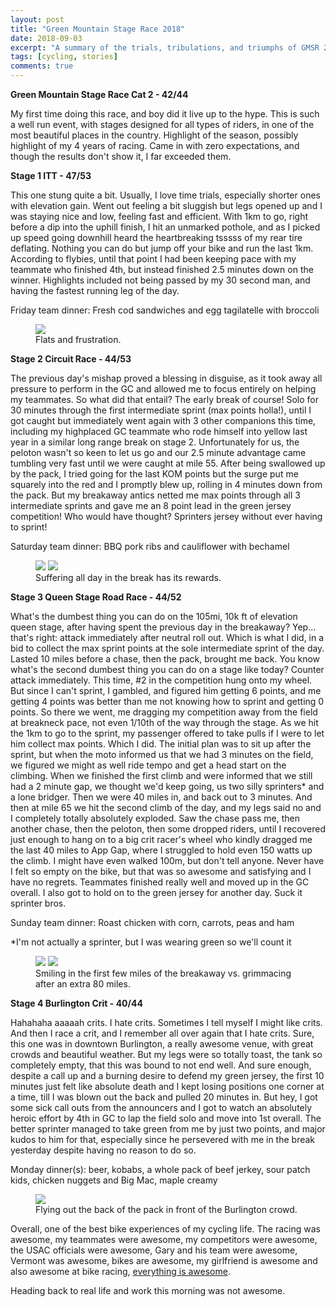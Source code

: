 ```yaml
---
layout: post
title: "Green Mountain Stage Race 2018"
date: 2018-09-03
excerpt: "A summary of the trials, tribulations, and triumphs of GMSR 2018."
tags: [cycling, stories]
comments: true
---
```


**Green Mountain Stage Race Cat 2 - 42/44**

My first time doing this race, and boy did it live up to the hype. This is such a well run event, with stages designed for all types of riders, in one of the most beautiful places in the country. Highlight of the season, possibly highlight of my 4 years of racing. Came in with zero expectations, and though the results don't show it, I far exceeded them.


**Stage 1 ITT - 47/53**

This one stung quite a bit. Usually, I love time trials, especially shorter ones with elevation gain. Went out feeling a bit sluggish but legs opened up and I was staying nice and low, feeling fast and efficient. With 1km to go, right before a dip into the uphill finish, I hit an unmarked pothole, and as I picked up speed going downhill heard the heartbreaking tsssss of my rear tire deflating. Nothing you can do but jump off your bike and run the last 1km. According to flybies, until that point I had been keeping pace with my teammate who finished 4th, but instead finished 2.5 minutes down on the winner. Highlights included not being passed by my 30 second man, and having the fastest running leg of the day.

Friday team dinner: Fresh cod sandwiches and egg tagilatelle with broccoli

<figure>
	<a href="https://i.imgur.com/v2pJQAM.jpg"><img src="https://i.imgur.com/v2pJQAM.jpg"></a>
	<figcaption>Flats and frustration.</figcaption>
</figure>


**Stage 2 Circuit Race - 44/53**

The previous day's mishap proved a blessing in disguise, as it took away all pressure to perform in the GC and allowed me to focus entirely on helping my teammates. So what did that entail? The early break of course! Solo for 30 minutes through the first intermediate sprint (max points holla!), until I got caught but immediately went again with 3 other companions this time, including my highplaced GC teammate who rode himself into yellow last year in a similar long range break on stage 2. Unfortunately for us, the peloton wasn't so keen to let us go and our 2.5 minute advantage came tumbling very fast until we were caught at mile 55. After being swallowed up by the pack, I tried going for the last KOM points but the surge put me squarely into the red and I promptly blew up, rolling in 4 minutes down from the pack. But my breakaway antics netted me max points through all 3 intermediate sprints and gave me an 8 point lead in the green jersey competition! Who would have thought? Sprinters jersey without ever having to sprint!

Saturday team dinner: BBQ pork ribs and cauliflower with bechamel


<figure class="half">
	<a href="https://i.imgur.com/K7eAMZ4.jpg"><img src="https://i.imgur.com/K7eAMZ4.jpg"></a>
	<a href="https://i.imgur.com/eRzbl1F.jpg"><img src="https://i.imgur.com/eRzbl1F.jpg"></a>
	<figcaption>Suffering all day in the break has its rewards.</figcaption>
</figure>

**Stage 3 Queen Stage Road Race - 44/52**

What's the dumbest thing you can do on the 105mi, 10k ft of elevation queen stage, after having spent the previous day in the breakaway? Yep... that's right: attack immediately after neutral roll out. Which is what I did, in a bid to collect the max sprint points at the sole intermediate sprint of the day. Lasted 10 miles before a chase, then the pack, brought me back. You know what's the second dumbest thing you can do on a stage like today? Counter attack immediately. This time, #2 in the competition hung onto my wheel. But since I can't sprint, I gambled, and figured him getting 6 points, and me getting 4 points was better than me not knowing how to sprint and getting 0 points. So there we went, me dragging my competition away from the field at breakneck pace, not even 1/10th of the way through the stage. As we hit the 1km to go to the sprint, my passenger offered to take pulls if I were to let him collect max points. Which I did. The initial plan was to sit up after the sprint, but when the moto informed us that we had 3 minutes on the field, we figured we might as well ride tempo and get a head start on the climbing. When we finished the first climb and were informed that we still had a 2 minute gap, we thought we'd keep going, us two silly sprinters* and a lone bridger. Then we were 40 miles in, and back out to 3 minutes. And then at mile 65 we hit the second climb of the day, and my legs said no and I completely totally absolutely exploded. Saw the chase pass me, then another chase, then the peloton, then some dropped riders, until I recovered just enough to hang on to a big crit racer's wheel who kindly dragged me the last 40 miles to App Gap, where I struggled to hold even 150 watts up the climb. I might have even walked 100m, but don't tell anyone. Never have I felt so empty on the bike, but that was so awesome and satisfying and I have no regrets. Teammates finished really well and moved up in the GC overall. I also got to hold on to the green jersey for another day. Suck it sprinter bros.

Sunday team dinner: Roast chicken with corn, carrots, peas and ham

*I'm not actually a sprinter, but I was wearing green so we'll count it


<figure class="half">
	<a href="https://i.imgur.com/tHHPnSd.jpg"><img src="https://i.imgur.com/tHHPnSd.jpg"></a>
	<a href="https://i.imgur.com/oxSgOqA.jpg"><img src="https://i.imgur.com/oxSgOqA.jpg"></a>
	<figcaption>Smiling in the first few miles of the breakaway vs. grimmacing after an extra 80 miles.</figcaption>
</figure>

**Stage 4 Burlington Crit - 40/44**

Hahahaha aaaaah crits. I hate crits. Sometimes I tell myself I might like crits. And then I race a crit, and I remember all over again that I hate crits. Sure, this one was in downtown Burlington, a really awesome venue, with great crowds and beautiful weather. But my legs were so totally toast, the tank so completely empty, that this was bound to not end well. And sure enough, despite a call up and a burning desire to defend my green jersey, the first 10 minutes just felt like absolute death and I kept losing positions one corner at a time, till I was blown out the back and pulled 20 minutes in. But hey, I got some sick call outs from the announcers and I got to watch an absolutely heroic effort by 4th in GC to lap the field solo and move into 1st overall. The better sprinter managed to take green from me by just two points, and major kudos to him for that, especially since he persevered with me in the break yesterday despite having no reason to do so.

Monday dinner(s): beer, kobabs, a whole pack of beef jerkey, sour patch kids, chicken nuggets and Big Mac, maple creamy

<figure>
	<a href="https://i.imgur.com/ipA6sda.jpg"><img src="https://i.imgur.com/ipA6sda.jpg"></a>
	<figcaption>Flying out the back of the pack in front of the Burlington crowd.</figcaption>
</figure>


Overall, one of the best bike experiences of my cycling life. The racing was awesome, my teammates were awesome, my competitors were awesome, the USAC officials were awesome, Gary and his team were awesome, Vermont was awesome, bikes are awesome, my girlfriend is awesome and also awesome at bike racing, [everything is awesome](https://www.youtube.com/watch?v=9cQgQIMlwWw).

Heading back to real life and work this morning was not awesome.

